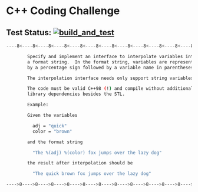 # C++ Coding Challenge

## Test Status: [![build_and_test](https://github.com/Felix-Quehl/cpp_playground/actions/workflows/c-cpp.yml/badge.svg)](https://github.com/Felix-Quehl/cpp_playground/actions/workflows/c-cpp.yml)

```bash
----8<----8<----8<----8<----8<----8<----8<----8<----8<----8<----8<----8<----8<----

        Specify and implement an interface to interpolate variables into
        a format string.  In the format string, variables are represented
        by a percentage sign followed by a variable name in parentheses.

        The interpolation interface needs only support string variables.

        The code must be valid C++98 (!) and compile without additional
        library dependencies besides the STL.

        Example:

        Given the variables

          adj = "quick"
          color = "brown"

        and the format string

          "The %(adj) %(color) fox jumps over the lazy dog"

        the result after interpolation should be

          "The quick brown fox jumps over the lazy dog"

---->8---->8---->8---->8---->8---->8---->8---->8---->8---->8---->8---->8---->8----
```
